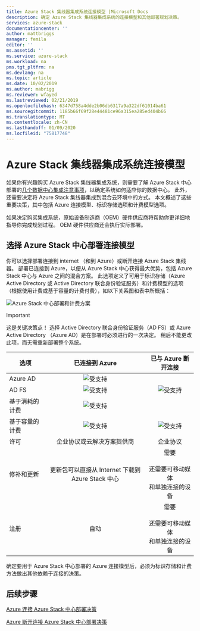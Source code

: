 ```yaml
---
title: Azure Stack 集线器集成系统连接模型 |Microsoft Docs
description: 确定 Azure Stack 集线器集成系统的连接模型和其他部署规划决策。
services: azure-stack
documentationcenter: ''
author: mattbriggs
manager: femila
editor: ''
ms.assetid: ''
ms.service: azure-stack
ms.workload: na
pms.tgt_pltfrm: na
ms.devlang: na
ms.topic: article
ms.date: 10/02/2019
ms.author: mabrigg
ms.reviewer: wfayed
ms.lastreviewed: 02/21/2019
ms.openlocfilehash: 6347d758a4dde2b06db6317a9a322df61014ba61
ms.sourcegitcommit: 1185b66f69f28e44481ce96a315ea285ed404b66
ms.translationtype: MT
ms.contentlocale: zh-CN
ms.lasthandoff: 01/09/2020
ms.locfileid: "75817748"
---
```

# <a name="azure-stack-hub-integrated-systems-connection-models"></a>Azure Stack 集线器集成系统连接模型
如果你有兴趣购买 Azure Stack 集线器集成系统，则需要了解 Azure Stack 中心部署的[几个数据中心集成注意事项](azure-stack-datacenter-integration.md)，以确定系统如何适应你的数据中心。 此外，还需要决定将 Azure Stack 集线器集成到混合云环境中的方式。 本文概述了这些重要决策，其中包括 Azure 连接模型、标识存储选项和计费模型选项。

如果决定购买集成系统，原始设备制造商（OEM）硬件供应商将帮助你更详细地指导你完成规划过程。 OEM 硬件供应商还会执行实际部署。

## <a name="choose-an-azure-stack-hub-deployment-connection-model"></a>选择 Azure Stack 中心部署连接模型
你可以选择部署连接到 internet （和到 Azure）或断开连接 Azure Stack 集线器。 部署已连接到 Azure，以便从 Azure Stack 中心获得最大优势，包括 Azure Stack 中心与 Azure 之间的混合方案。 此选项定义了可用于标识存储（Azure Active Directory 或 Active Directory 联合身份验证服务）和计费模型的选项（根据使用计费或基于容量的计费付费），如以下关系图和表中所概括：

![Azure Stack 中心部署和计费方案](media/azure-stack-connection-models/azure-stack-scenarios.png)
  
> [!IMPORTANT]
> 这是关键决策点！ 选择 Active Directory 联合身份验证服务（AD FS）或 Azure Active Directory （Azure AD）是在部署时必须进行的一次决定。 稍后不能更改此项，而无需重新部署整个系统。  


|选项|已连接到 Azure|已与 Azure 断开连接|
|-----|:-----:|:-----:|
|Azure AD|![受支持](media/azure-stack-connection-models/check.png)| |
|AD FS|![受支持](media/azure-stack-connection-models/check.png)|![受支持](media/azure-stack-connection-models/check.png)|
|基于消耗的计费|![受支持](media/azure-stack-connection-models/check.png)| |
|基于容量的计费|![受支持](media/azure-stack-connection-models/check.png)|![受支持](media/azure-stack-connection-models/check.png)|
|许可| 企业协议或云解决方案提供商 | 企业协议 |
|修补和更新|更新包可以直接从 Internet 下载到 Azure Stack 中心 |  需要<br><br>还需要可移动媒体<br> 和单独连接的设备 |
| 注册 | 自动 | 需要<br><br>还需要可移动媒体<br> 和单独连接的设备 |

确定要用于 Azure Stack 中心部署的 Azure 连接模型后，必须为标识存储和计费方法做出其他依赖于连接的决策。

## <a name="next-steps"></a>后续步骤

[Azure 连接 Azure Stack 中心部署决策](azure-stack-connected-deployment.md)

[Azure 断开连接 Azure Stack 中心部署决策](azure-stack-disconnected-deployment.md)
